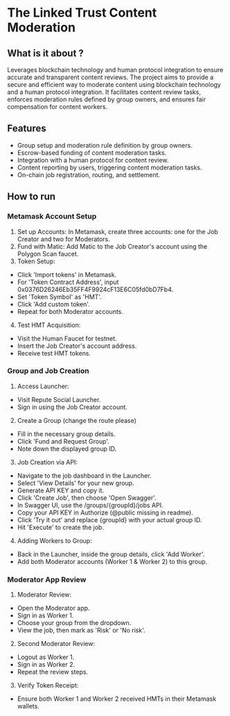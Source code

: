 # The Linked Trust Content Moderation

## What is it about ? 

Leverages blockchain technology and human protocol integration to ensure accurate and transparent content reviews. 
The project aims to provide a secure and efficient way to moderate content using blockchain technology and a human protocol integration. It facilitates content review tasks, enforces moderation rules defined by group owners, and ensures fair compensation for content workers. 

## Features 

- Group setup and moderation rule definition by group owners.
- Escrow-based funding of content moderation tasks.
- Integration with a human protocol for content review.
- Content reporting by users, triggering content moderation tasks.
- On-chain job registration, routing, and settlement.


## How to run 


### Metamask Account Setup
1. Set up Accounts: In Metamask, create three accounts: one for the Job Creator and two for Moderators.
2. Fund with Matic: Add Matic to the Job Creator's account using the Polygon Scan faucet.
3. Token Setup:
  - Click 'Import tokens' in Metamask.
  - For 'Token Contract Address', input 0x0376D26246Eb35FF4F9924cF13E6C05fd0bD7Fb4.
  - Set 'Token Symbol' as 'HMT'.
  - Click 'Add custom token'.
  - Repeat for both Moderator accounts.
4. Test HMT Acquisition:
  - Visit the Human Faucet for testnet.
  - Insert the Job Creator's account address.
  - Receive test HMT tokens.

### Group and Job Creation
1. Access Launcher:
  - Visit Repute Social Launcher.
  - Sign in using the Job Creator account.
2. Create a Group (change the route please) 
  - Fill in the necessary group details.
  - Click 'Fund and Request Group'.
  - Note down the displayed group ID.
3. Job Creation via API:
  - Navigate to the job dashboard in the Launcher.
  - Select 'View Details' for your new group.
  - Generate API KEY and copy it. 
  - Click 'Create Job', then choose 'Open Swagger'.
  - In Swagger UI, use the /groups/{groupId}/jobs API.
  - Copy your API KEY in Authorize (@public missing in readme). 
  - Click 'Try it out' and replace {groupId} with your actual group ID.
  - Hit 'Execute' to create the job.
4. Adding Workers to Group:
  - Back in the Launcher, inside the group details, click 'Add Worker'.
  - Add both Moderator accounts (Worker 1 & Worker 2) to this group.

### Moderator App Review
1. Moderator Review:
  - Open the Moderator app.
  - Sign in as Worker 1.
  - Choose your group from the dropdown.
  - View the job, then mark as 'Risk' or 'No risk'.
2. Second Moderator Review:
  - Logout as Worker 1.
  - Sign in as Worker 2.
  - Repeat the review steps.
3. Verify Token Receipt:
  - Ensure both Worker 1 and Worker 2 received HMTs in their Metamask wallets.


